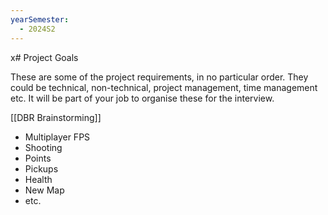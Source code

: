 ```yaml
---
yearSemester:
  - 2024S2
---
```

x# Project Goals

These are some of the project requirements, in no particular order. They could be technical, non-technical, project management, time management etc. It will be part of your job to organise these for the interview.

[[DBR Brainstorming]]

- Multiplayer FPS
- Shooting
- Points
- Pickups
- Health
- New Map
- etc.